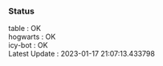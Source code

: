 ### Status


table : OK  
hogwarts : OK  
icy-bot : OK  
Latest Update : 2023-01-17 21:07:13.433798
